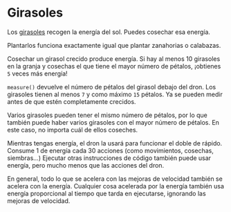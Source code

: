 # Girasoles
Los [girasoles](objects/sunflower) recogen la energía del sol. Puedes cosechar esa energía. 

Plantarlos funciona exactamente igual que plantar zanahorias o calabazas. 

Cosechar un girasol crecido produce energía.
Si hay al menos 10 girasoles en la granja y cosechas el que tiene el mayor número de pétalos, ¡obtienes `5` veces más energía!

`measure()` devuelve el número de pétalos del girasol debajo del dron.
Los girasoles tienen al menos `7` y como máximo `15` pétalos.
Ya se pueden medir antes de que estén completamente crecidos.

Varios girasoles pueden tener el mismo número de pétalos, por lo que también puede haber varios girasoles con el mayor número de pétalos. En este caso, no importa cuál de ellos coseches.

Mientras tengas energía, el dron la usará para funcionar el doble de rápido. 
Consume 1 de energía cada 30 acciones (como movimientos, cosechas, siembras...)
Ejecutar otras instrucciones de código también puede usar energía, pero mucho menos que las acciones del dron.

En general, todo lo que se acelera con las mejoras de velocidad también se acelera con la energía.
Cualquier cosa acelerada por la energía también usa energía proporcional al tiempo que tarda en ejecutarse, ignorando las mejoras de velocidad.
